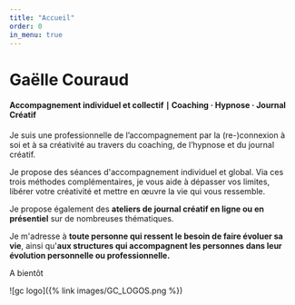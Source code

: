 ```yaml
---
title: "Accueil"
order: 0
in_menu: true
---
```

# Gaëlle Couraud

#### Accompagnement individuel et collectif ∣  Coaching · Hypnose · Journal Créatif

Je suis une professionnelle de l’accompagnement par la (re-)connexion à soi et à sa créativité au travers du coaching, de l’hypnose et du journal créatif. 

Je propose des séances d'accompagnement individuel et global. Via ces trois méthodes complémentaires, je vous aide à dépasser vos limites, libérer votre créativité et mettre en œuvre la vie qui vous ressemble.

Je propose également des **ateliers de journal créatif en ligne ou en présentiel** sur de nombreuses thématiques. 

Je m'adresse à **toute personne qui ressent le besoin de faire évoluer sa vie**, ainsi qu'**aux structures qui accompagnent les personnes dans leur évolution personnelle ou professionnelle.** 

A bientôt 

![gc logo]({% link images/GC_LOGOS.png %}) 